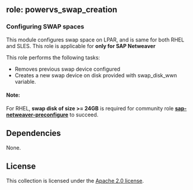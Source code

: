 ## role: powervs_swap_creation

### Configuring SWAP spaces

This module configures swap space on LPAR, and is same for both RHEL and SLES. This role is applicable for **only for SAP Netweaver**

This role performs the following tasks:
- Removes previous swap device configured
- Creates a new swap device on disk provided with swap_disk_wwn variable.

#### Note:
For RHEL, **swap disk of size >= 24GB** is required for community role **[sap-netweaver-preconfigure](https://github.com/linux-system-roles/sap-netweaver-preconfigure)** to succeed.

## Dependencies

None.

## License

This collection is licensed under the [Apache 2.0 license](http://www.apache.org/licenses/LICENSE-2.0).
